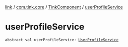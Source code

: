 [link](../../index.md) / [com.tink.core](../index.md) / [TinkComponent](index.md) / [userProfileService](./user-profile-service.md)

# userProfileService

`abstract val userProfileService: `[`UserProfileService`](../../com.tink.service.user/-user-profile-service/index.md)